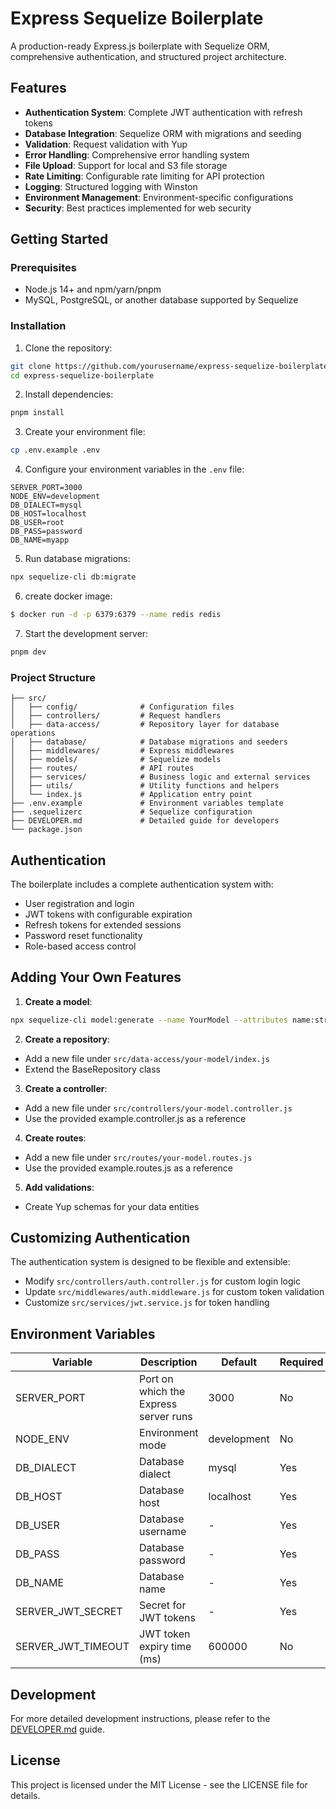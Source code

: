 # Express Sequelize Boilerplate

A production-ready Express.js boilerplate with Sequelize ORM, comprehensive authentication, and structured project architecture.

## Features

- **Authentication System**: Complete JWT authentication with refresh tokens
- **Database Integration**: Sequelize ORM with migrations and seeding
- **Validation**: Request validation with Yup
- **Error Handling**: Comprehensive error handling system
- **File Upload**: Support for local and S3 file storage
- **Rate Limiting**: Configurable rate limiting for API protection
- **Logging**: Structured logging with Winston
- **Environment Management**: Environment-specific configurations
- **Security**: Best practices implemented for web security

## Getting Started

### Prerequisites

- Node.js 14+ and npm/yarn/pnpm
- MySQL, PostgreSQL, or another database supported by Sequelize

### Installation

1. Clone the repository:

```bash
git clone https://github.com/yourusername/express-sequelize-boilerplate.git
cd express-sequelize-boilerplate
```

2. Install dependencies:

```bash
pnpm install
```

3. Create your environment file:

```bash
cp .env.example .env
```

4. Configure your environment variables in the `.env` file:

```
SERVER_PORT=3000
NODE_ENV=development
DB_DIALECT=mysql
DB_HOST=localhost
DB_USER=root
DB_PASS=password
DB_NAME=myapp
```

5. Run database migrations:

```bash
npx sequelize-cli db:migrate
```

6. create docker image:

```bash
$ docker run -d -p 6379:6379 --name redis redis
```

7. Start the development server:

```bash
pnpm dev
```

### Project Structure

```
├── src/
│   ├── config/              # Configuration files
│   ├── controllers/         # Request handlers
│   ├── data-access/         # Repository layer for database operations
│   ├── database/            # Database migrations and seeders
│   ├── middlewares/         # Express middlewares
│   ├── models/              # Sequelize models
│   ├── routes/              # API routes
│   ├── services/            # Business logic and external services
│   ├── utils/               # Utility functions and helpers
│   └── index.js             # Application entry point
├── .env.example             # Environment variables template
├── .sequelizerc             # Sequelize configuration
├── DEVELOPER.md             # Detailed guide for developers
└── package.json
```

## Authentication

The boilerplate includes a complete authentication system with:

- User registration and login
- JWT tokens with configurable expiration
- Refresh tokens for extended sessions
- Password reset functionality
- Role-based access control

## Adding Your Own Features

1. **Create a model**:

```bash
npx sequelize-cli model:generate --name YourModel --attributes name:string,description:text
```

2. **Create a repository**:

- Add a new file under `src/data-access/your-model/index.js`
- Extend the BaseRepository class

3. **Create a controller**:

- Add a new file under `src/controllers/your-model.controller.js`
- Use the provided example.controller.js as a reference

4. **Create routes**:

- Add a new file under `src/routes/your-model.routes.js`
- Use the provided example.routes.js as a reference

5. **Add validations**:

- Create Yup schemas for your data entities

## Customizing Authentication

The authentication system is designed to be flexible and extensible:

- Modify `src/controllers/auth.controller.js` for custom login logic
- Update `src/middlewares/auth.middleware.js` for custom token validation
- Customize `src/services/jwt.service.js` for token handling

## Environment Variables

| Variable           | Description                           | Default     | Required |
| ------------------ | ------------------------------------- | ----------- | -------- |
| SERVER_PORT        | Port on which the Express server runs | 3000        | No       |
| NODE_ENV           | Environment mode                      | development | No       |
| DB_DIALECT         | Database dialect                      | mysql       | Yes      |
| DB_HOST            | Database host                         | localhost   | Yes      |
| DB_USER            | Database username                     | -           | Yes      |
| DB_PASS            | Database password                     | -           | Yes      |
| DB_NAME            | Database name                         | -           | Yes      |
| SERVER_JWT_SECRET  | Secret for JWT tokens                 | -           | Yes      |
| SERVER_JWT_TIMEOUT | JWT token expiry time (ms)            | 600000      | No       |

## Development

For more detailed development instructions, please refer to the [DEVELOPER.md](./DEVELOPER.md) guide.

## License

This project is licensed under the MIT License - see the LICENSE file for details.
